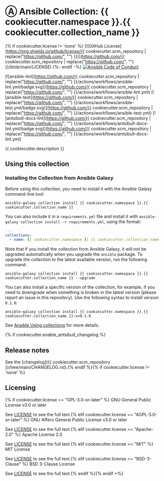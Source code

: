 # Ⓐ Ansible Collection: {{ cookiecutter.namespace }}.{{ cookiecutter.collection_name }}

{% if cookiecutter.license != 'none' %}
[![GitHub License](https://img.shields.io/github/license/{{ cookiecutter.scm_repository | replace("https://github.com/", "") }})](https://github.com/{{ cookiecutter.scm_repository | replace("https://github.com/", "") }}/blob/main/LICENSE)
{%- endif -%}
[![Ansible Code of Conduct](https://img.shields.io/badge/Code%20of%20Conduct-Ansible-silver.svg)](https://docs.ansible.com/ansible/latest/community/code_of_conduct.html)

[![ansible-lint](https://github.com/{{ cookiecutter.scm_repository | replace("https://github.com/", "") }}/actions/workflows/ansible-lint.yml/badge.svg)](https://github.com/{{ cookiecutter.scm_repository | replace("https://github.com/", "") }}/actions/workflows/ansible-lint.yml)
[![ansible-test](https://github.com/{{ cookiecutter.scm_repository | replace("https://github.com/", "") }}/actions/workflows/ansible-test.yml/badge.svg)](https://github.com/{{ cookiecutter.scm_repository | replace("https://github.com/", "") }}/actions/workflows/ansible-test.yml)
[![antsibull-docs-lint](https://github.com/{{ cookiecutter.scm_repository | replace("https://github.com/", "") }}/actions/workflows/antsibull-docs-lint.yml/badge.svg)](https://github.com/{{ cookiecutter.scm_repository | replace("https://github.com/", "") }}/actions/workflows/antsibull-docs-lint.yml)

{{ cookiecutter.description }}

<!-- TODO: ## Code of Conduct

We follow the [Ansible Code of Conduct](https://docs.ansible.com/ansible/devel/community/code_of_conduct.html) in all our interactions within this project.

If you encounter abusive behavior, please refer to the [policy violations](https://docs.ansible.com/ansible/devel/community/code_of_conduct.html#policy-violations) section of the Code for information on how to raise a complaint.
-->

<!-- TODO: ## Collection maintenance

The current maintainers are listed in the [CODEOWNERS](https://github.com/{{ cookiecutter.scm_repository | replace("https://github.com/", "") }}/.github/CODEOWNERS)) file. If you have questions or need help, feel free to mention them in the proposals.

To learn how to maintain / become a maintainer of this collection, refer to the [Maintainer guidelines](MAINTAINING.md).
-->

<!-- TODO: ## Tested with Ansible
List the versions of Ansible the collection has been tested with.e
Must match what is in galaxy.yml.
-->

<!-- TODO: ## External requirements
List any external resources the collection depends on, for example minimum versions of an OS, libraries, or utilities.
Do not list other Ansible collections here.
-->

<!-- TODO: ## Supported connections (Optional)
If your collection supports only specific connection types (such as HTTPAPI, netconf, or others), list them here.
-->

<!-- TODO: ## Included content
Galaxy will eventually list the module docs within the UI, but until that is ready, you may need to either describe your plugins etc here, or point to an external docsite to cover that information.
-->

## Using this collection

### Installing the Collection from Ansible Galaxy

Before using this collection, you need to install it with the Ansible Galaxy command-line tool:

```console
ansible-galaxy collection install {{ cookiecutter.namespace }}.{{ cookiecutter.collection_name }}
```

You can also include it in a `requirements.yml` file and install it with `ansible-galaxy collection install -r requirements.yml`, using the format:

```yaml
---
collections:
  - name: {{ cookiecutter.namespace }}.{{ cookiecutter.collection_name }}
```

Note that if you install the collection from Ansible Galaxy, it will not be upgraded automatically when you upgrade the `ansible` package. To upgrade the collection to the latest available version, run the following command:

```console
ansible-galaxy collection install {{ cookiecutter.namespace }}.{{ cookiecutter.collection_name }} --upgrade
```

You can also install a specific version of the collection, for example, if you need to downgrade when something is broken in the latest version (please report an issue in this repository). Use the following syntax to install version `0.1.0`:

```console
ansible-galaxy collection install {{ cookiecutter.namespace }}.{{ cookiecutter.collection_name }}:==0.1.0
```

See [Ansible Using collections](https://docs.ansible.com/ansible/devel/user_guide/collections_using.html) for more details.

<!-- TODO: ### Examples
Include some quick examples that cover the most common use cases for your collection content.
-->{% if cookiecutter.enable_antsibull_changelog %}

## Release notes

See the [changelog]({{ cookiecutter.scm_repository }}/tree/main/CHANGELOG.rst).{% endif %}{% if cookiecutter.license != 'none' %}

## Licensing
{% if cookiecutter.license == "GPL-3.0-or-later" %}
GNU General Public License v3.0 or later

See [LICENSE](https://www.gnu.org/licenses/gpl-3.0.txt) to see the full text.{% elif cookiecutter.license == "AGPL-3.0-or-later" %}
GNU Affero General Public License v3.0 or later

See [LICENSE](https://www.gnu.org/licenses/agpl-3.0.txt) to see the full text.{% elif cookiecutter.license == "Apache-2.0" %}
Apache License 2.0

See [LICENSE](https://www.apache.org/licenses/LICENSE-2.0.txt) to see the full text.{% elif cookiecutter.license == "MIT" %}
MIT License

See [LICENSE](https://spdx.org/licenses/MIT.html) to see the full text.{% elif cookiecutter.license == "BSD-3-Clause" %}
BSD 3-Clause License

See [LICENSE](https://spdx.org/licenses/BSD-3-Clause.html) to see the full text.{% endif %}{% endif +%}
